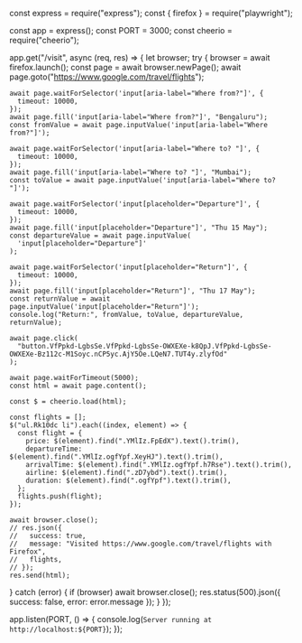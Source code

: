const express = require("express");
const { firefox } = require("playwright");

const app = express();
const PORT = 3000;
const cheerio = require("cheerio");

app.get("/visit", async (req, res) => {
  let browser;
  try {
    browser = await firefox.launch();
    const page = await browser.newPage();
    await page.goto("https://www.google.com/travel/flights");

    await page.waitForSelector('input[aria-label="Where from?"]', {
      timeout: 10000,
    });
    await page.fill('input[aria-label="Where from?"]', "Bengaluru");
    const fromValue = await page.inputValue('input[aria-label="Where from?"]');

    await page.waitForSelector('input[aria-label="Where to? "]', {
      timeout: 10000,
    });
    await page.fill('input[aria-label="Where to? "]', "Mumbai");
    const toValue = await page.inputValue('input[aria-label="Where to? "]');

    await page.waitForSelector('input[placeholder="Departure"]', {
      timeout: 10000,
    });
    await page.fill('input[placeholder="Departure"]', "Thu 15 May");
    const departureValue = await page.inputValue(
      'input[placeholder="Departure"]'
    );

    await page.waitForSelector('input[placeholder="Return"]', {
      timeout: 10000,
    });
    await page.fill('input[placeholder="Return"]', "Thu 17 May");
    const returnValue = await page.inputValue('input[placeholder="Return"]');
    console.log("Return:", fromValue, toValue, departureValue, returnValue);

    await page.click(
      "button.VfPpkd-LgbsSe.VfPpkd-LgbsSe-OWXEXe-k8QpJ.VfPpkd-LgbsSe-OWXEXe-Bz112c-M1Soyc.nCP5yc.AjY5Oe.LQeN7.TUT4y.zlyfOd"
    );

    await page.waitForTimeout(5000);
    const html = await page.content();

    const $ = cheerio.load(html);

    const flights = [];
    $("ul.Rk10dc li").each((index, element) => {
      const flight = {
        price: $(element).find(".YMlIz.FpEdX").text().trim(),
        departureTime: $(element).find(".YMlIz.ogfYpf.XeyHJ").text().trim(),
        arrivalTime: $(element).find(".YMlIz.ogfYpf.h7Rse").text().trim(),
        airline: $(element).find(".zD7ybd").text().trim(),
        duration: $(element).find(".ogfYpf").text().trim(),
      };
      flights.push(flight);
    });

    await browser.close();
    // res.json({
    //   success: true,
    //   message: "Visited https://www.google.com/travel/flights with Firefox",
    //   flights,
    // });
    res.send(html);
  } catch (error) {
    if (browser) await browser.close();
    res.status(500).json({ success: false, error: error.message });
  }
});

app.listen(PORT, () => {
  console.log(`Server running at http://localhost:${PORT}`);
});

